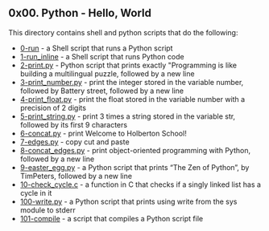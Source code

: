 ## 0x00. Python - Hello, World
This directory contains shell and python scripts that do the following:
- [0-run](0-run) - a Shell script that runs a Python script
- [1-run_inline](1-run_inline) - a Shell script that runs Python code
- [2-print.py](2-print.py) - Python script that prints exactly "Programming is like building a multilingual puzzle, followed by a new line
- [3-print_number.py](3-print_number.py) - print the integer stored in the variable number, followed by Battery street, followed by a new line
- [4-print_float.py](4-print_float.py) - print the float stored in the variable number with a precision of 2 digits
- [5-print_string.py](5-print_string.py) - print 3 times a string stored in the variable str, followed by its first 9 characters
- [6-concat.py](6-concat.py) - print Welcome to Holberton School!
- [7-edges.py](7-edges.py) - copy cut and paste
- [8-concat_edges.py](8-concat_edges.py) - print object-oriented programming with Python, followed by a new line
- [9-easter_egg.py](9-easter_egg.py) - a Python script that prints “The Zen of Python”, by TimPeters, followed by a new line
- [10-check_cycle.c](10-check_cycle.c) - a function in C that checks if a singly linked list has a cycle in it
- [100-write.py](100-write.py) - a Python script that prints using write from the sys module to stderr
- [101-compile](101-compile) - a script that compiles a Python script file
